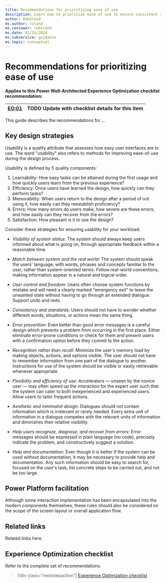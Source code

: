 ```yaml
---
title: Recommendations for prioritizing ease of use
description: Learn how to prioritize ease of use to ensure consistent success with user experience optimization.
author: RobStand
ms.author: rstand
ms.reviewer: robstand
ms.date: 01/31/2024
ms.subservice: guidance
ms.topic: conceptual
---
```


# Recommendations for prioritizing ease of use

**Applies to this Power Well-Architected Experience Optimization checklist recommendation:**

|[EO:01](checklist.md)| **TODO** Update with checklist details for this item |
|---|---|

This guide describes the recommendations for ...

## Key design strategies

Usability is a quality attribute that assesses how easy user interfaces are to use. The word "usability" also refers to methods for improving ease-of-use during the design process.

Usability is defined by 5 quality components:
1. Learnability: How easy tasks can be attained during the first usage and how quickly users learn from the previous experience?
1. Efficiency: Once users have learned the design, how quickly can they perform tasks?
1. Memorability: When users return to the design after a period of not using it, how easily can they reestablish proficiency?
1. Errors: How many errors do users make, how severe are these errors, and how easily can they recover from the errors?
1. Satisfaction: How pleasant is it to use the design?

Consider these strategies for ensuring usability for your workload:

- *Visibility of system status*: The system should always keep users informed about what is going on, through appropriate feedback within a reasonable time.

- *Match between system and the real world*: The system should speak the users' language, with words, phrases and concepts familiar to the user, rather than system-oriented terms. Follow real-world conventions, making information appear in a natural and logical order.

- *User control and freedom*: Users often choose system functions by mistake and will need a clearly marked "emergency exit" to leave the unwanted state without having to go through an extended dialogue. Support undo and redo.

- *Consistency and standards*: Users should not have to wonder whether different words, situations, or actions mean the same thing.

- *Error prevention*: Even better than good error messages is a careful design which prevents a problem from occurring in the first place. Either eliminate error-prone conditions or check for them and present users with a confirmation option before they commit to the action.

- *Recognition rather than recall*: Minimize the user's memory load by making objects, actions, and options visible. The user should not have to remember information from one part of the dialogue to another. Instructions for use of the system should be visible or easily retrievable whenever appropriate.

- *Flexibility and efficiency of use*: Accelerators — unseen by the novice user — may often speed up the interaction for the expert user such that the system can cater to both inexperienced and experienced users. Allow users to tailor frequent actions.

- *Aesthetic and minimalist design*: Dialogues should not contain information which is irrelevant or rarely needed. Every extra unit of information in a dialogue competes with the relevant units of information and diminishes their relative visibility.

- *Help users recognize, diagnose, and recover from errors*: Error messages should be expressed in plain language (no code), precisely indicate the problem, and constructively suggest a solution.

- *Help and documentation*: Even though it is better if the system can be used without documentation, it may be necessary to provide help and documentation. Any such information should be easy to search for, focused on the user's task, list concrete steps to be carried out, and not be too large.

## Power Platform facilitation

Although some interaction implementation has been encapsulated into the modern components themselves, these rules should also be considered on the scope of the screen layout or overall application flow.

## Related links

Related links here.

## Experience Optimization checklist

Refer to the complete set of recommendations.

> [!div class="nextstepaction"]
> [Experience Optimization checklist](checklist.md)